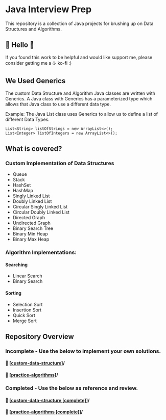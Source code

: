 # Java Interview Prep
This repository is a collection of Java projects for brushing up on Data Structures and Algorithms.

## 👋 Hello 👋
If you found this work to be helpful and would like support me, please consider getting me a ☕ ko-fi :)

## We Used Generics
The custom Data Structure and Algorithm Java classes are written with Generics. 
A Java class with Generics has a parameterized type which allows that Java class to use a different data type. 

Example: The Java List class uses Generics to allow us to define a list of different Data Types. 
```Java:
List<String> listOfStrings = new ArrayList<>();
List<Integer> listOfIntegers = new ArrayList<>();
```

## What is covered?
### Custom Implementation of Data Structures
- Queue 
- Stack 
- HashSet
- HashMap
- Singly Linked List
- Doubly Linked List
- Circular Singly Linked List
- Circular Doubly Linked List
- Directed Graph
- Undirected Graph
- Binary Search Tree
- Binary Min Heap
- Binary Max Heap

### Algorithm Implementations:
#### Searching 
- Linear Search
- Binary Search
#### Sorting
- Selection Sort
- Insertion Sort
- Quick Sort
- Merge Sort

## Repository Overview
### Incomplete - Use the below to implement your own solutions.
#### 🎯 \[[custom-data-structure](https://github.com/yuelchen/java-interview-prep/tree/main/custom-data-structure)\]/
#### 🎯 \[[practice-algorithms](https://github.com/yuelchen/java-interview-prep/tree/main/practice-algorithms)\]/

### Completed - Use the below as reference and review. 
#### 🎯 \[[custom-data-structure \[complete\]](https://github.com/yuelchen/java-interview-prep/tree/main/custom-data-structure%20%5Bcomplete%5D)\]/
#### 🎯 \[[practice-algorithms \[complete\]](https://github.com/yuelchen/java-interview-prep/tree/main/practice-algorithms%20%5Bcomplete%5D)\]/



